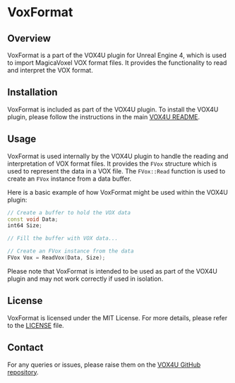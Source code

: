# VoxFormat

## Overview
VoxFormat is a part of the VOX4U plugin for Unreal Engine 4, which is used to import MagicaVoxel VOX format files. It provides the functionality to read and interpret the VOX format.

## Installation
VoxFormat is included as part of the VOX4U plugin. To install the VOX4U plugin, please follow the instructions in the main [VOX4U README](https://github.com/mik14a/VOX4U).

## Usage
VoxFormat is used internally by the VOX4U plugin to handle the reading and interpretation of VOX format files. It provides the `FVox` structure which is used to represent the data in a VOX file. The `FVox::Read` function is used to create an `FVox` instance from a data buffer.

Here is a basic example of how VoxFormat might be used within the VOX4U plugin:

```cpp
// Create a buffer to hold the VOX data
const void Data;
int64 Size;

// Fill the buffer with VOX data...

// Create an FVox instance from the data
FVox Vox = ReadVox(Data, Size);
```

Please note that VoxFormat is intended to be used as part of the VOX4U plugin and may not work correctly if used in isolation.

## License
VoxFormat is licensed under the MIT License. For more details, please refer to the [LICENSE](https://github.com/mik14a/VOX4U/blob/master/LICENSE) file.

## Contact
For any queries or issues, please raise them on the [VOX4U GitHub repository](https://github.com/mik14a/VOX4U).
